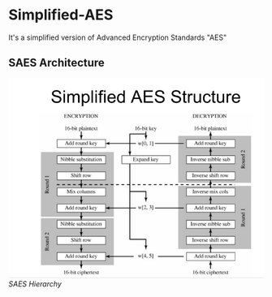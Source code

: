 # Simplified-AES
It's a simplified version of Advanced Encryption Standards "AES" 

## SAES Architecture
![SAES](S_AES/images/S_AES.png "S-AES") *SAES Hierarchy*
